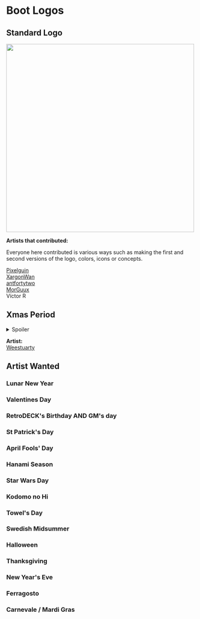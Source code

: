 # Boot Logos

## Standard Logo

<img src="../../wiki_images/logos/rd-logo-box.png" width="500">

**Artists that contributed:**<br>

Everyone here contributed is various ways such as making the first and second versions of the logo, colors, icons or concepts.

[Pixelguin](https://github.com/Pixelguin)<br>
[XargonWan](https://github.com/XargonWan)<br>
[antfortytwo](https://github.com/anthonycaccese/)<br>
[MorGuux](https://github.com/MorGuux)<br>
Víctor R<br>

## Xmas Period


<details><summary> Spoiler </summary>
<img src="../../wiki_images/logos/rd-xmas-logo.svg" width="500">
</details>

**Artist:**<br>
[Weestuarty](https://github.com/Weestuarty)

## Artist Wanted

### Lunar New Year

### Valentines Day

### RetroDECK's Birthday AND GM's day

### St Patrick's Day

### April Fools' Day

### Hanami Season

### Star Wars Day

### Kodomo no Hi

### Towel's Day

### Swedish Midsummer

### Halloween

### Thanksgiving

### New Year's Eve

### Ferragosto

### Carnevale / Mardi Gras
